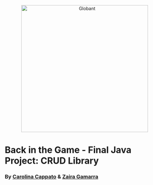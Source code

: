 <p align="center">  
    <img width=400px src="https://user-images.githubusercontent.com/69480831/124279621-1a333f00-db1e-11eb-9160-fe86dde89e0e.png" alt="Globant">
  </a>
</p>

# Back in the Game - Final Java Project: CRUD Library
### By [Carolina Cappato](https://github.com/carocappato) & [Zaira Gamarra](https://github.com/zaigamarra)

